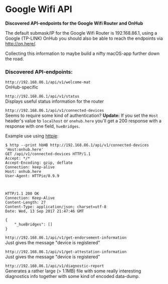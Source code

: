 # Google Wifi API

**Discovered API-endpoints for the Google Wifi Router and OnHub**

The default submask/IP for the Google Wifi Router is 192.168.86.1, using a Google (TP-LINK) OnHub you should also be able to reach the endpoints via http://on.here/.

Collecting this information to maybe build a nifty macOS-app further down the road.

### Discovered API-endpoints:

`http://192.168.86.1/api/v1/welcome-mat`  
OnHub-specific

`http://192.168.86.1/api/v1/status`  
Displays useful status information for the router

`http://192.168.86.1/api/v1/connected-devices`  
Seems to require some kind of authentication?
**Update:** If you set the `Host` header's value to `localhost` or `onehub.here` you'll get a 200 response with a response with one field, `hueBridges`.

Example use using [httpie](https://httpie.org):
```
$ http --print hbHB http://192.168.86.1/api/v1/connected-devices 'Host:onhub.here'
GET /api/v1/connected-devices HTTP/1.1
Accept: */*
Accept-Encoding: gzip, deflate
Connection: keep-alive
Host: onhub.here
User-Agent: HTTPie/0.9.9



HTTP/1.1 200 OK
Connection: Keep-Alive
Content-Length: 27
Content-Type: application/json; charset=utf-8
Date: Wed, 13 Sep 2017 21:47:46 GMT

{
    "_hueBridges": []
}
```

`http://192.168.86.1/api/v1/get-endorsement-information`  
Just gives the message "device is registered"

`http://192.168.86.1/api/v1/get-attestation-information`  
Just gives the message "device is registered"

`http://192.168.86.1/api/v1/diagnostic-report`  
Generates a rather large (> 1.1MB) file with some really interesting diagnostics info together with some kind of encoded data-dump.
